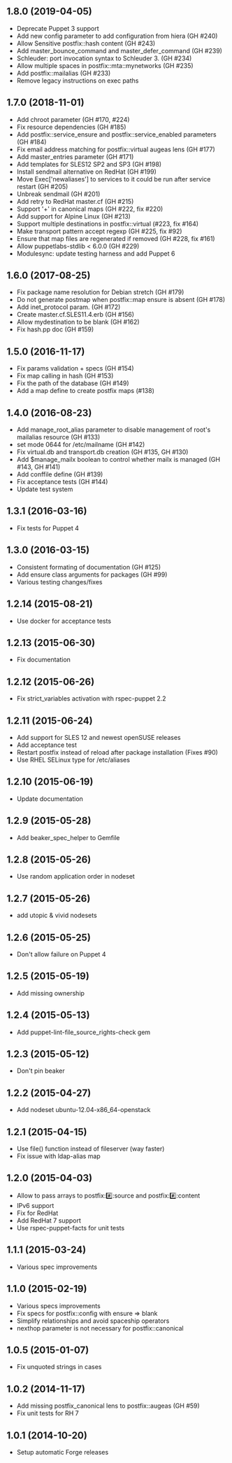 ## 1.8.0 (2019-04-05)

- Deprecate Puppet 3 support
- Add new config parameter to add configuration from hiera (GH #240)
- Allow Sensitive postfix::hash content (GH #243)
- Add master_bounce_command and master_defer_command (GH #239)
- Schleuder: port invocation syntax to Schleuder 3. (GH #234)
- Allow multiple spaces in postfix::mta::mynetworks  (GH #235)
- Add postfix::mailalias (GH #233)
- Remove legacy instructions on exec paths

## 1.7.0 (2018-11-01)

- Add chroot parameter (GH #170, #224)
- Fix resource dependencies (GH #185)
- Add postfix::service_ensure and postfix::service_enabled parameters (GH #184)
- Fix email address matching for postfix::virtual augeas lens (GH #177)
- Add master_entries parameter (GH #171)
- Add templates for SLES12 SP2 and SP3 (GH #198)
- Install sendmail alternative on RedHat (GH #199)
- Move Exec['newaliases'] to services to it could be run after service restart (GH #205)
- Unbreak sendmail (GH #201)
- Add retry to RedHat master.cf (GH #215)
- Support '+' in canonical maps (GH #222, fix #220)
- Add support for Alpine Linux (GH #213)
- Support multiple destinations in postfix::virtual (#223, fix #164)
- Make transport pattern accept regexp (GH #225, fix #92)
- Ensure that map files are regenerated if removed (GH #228, fix #161)
- Allow puppetlabs-stdlib < 6.0.0 (GH #229)
- Modulesync: update testing harness and add Puppet 6

## 1.6.0 (2017-08-25)

- Fix package name resolution for Debian stretch (GH #179)
- Do not generate postmap when postfix::map ensure is absent (GH #178)
- Add inet_protocol param. (GH #172)
- Create master.cf.SLES11.4.erb (GH #156)
- Allow mydestination to be blank (GH #162)
- Fix hash.pp doc (GH #159)

## 1.5.0 (2016-11-17)

- Fix params validation + specs (GH #154)
- Fix map calling in hash (GH #153)
- Fix the path of the database (GH #149)
- Add a map define to create postfix maps (#138)

## 1.4.0 (2016-08-23)

- Add manage_root_alias parameter to disable
  management of root's mailalias resource (GH #133)
- set mode 0644 for /etc/mailname (GH #142)
- Fix virtual.db and transport.db creation (GH #135, GH #130)
- Add $manage_mailx boolean to control
  whether mailx is managed (GH #143, GH #141)
- Add conffile define (GH #139)
- Fix acceptance tests (GH #144)
- Update test system

## 1.3.1 (2016-03-16)

- Fix tests for Puppet 4

## 1.3.0 (2016-03-15)

- Consistent formating of documentation (GH #125)
- Add ensure class arguments for packages (GH #99)
- Various testing changes/fixes

## 1.2.14 (2015-08-21)

- Use docker for acceptance tests

## 1.2.13 (2015-06-30)

- Fix documentation

## 1.2.12 (2015-06-26)

- Fix strict_variables activation with rspec-puppet 2.2

## 1.2.11 (2015-06-24)

- Add support for SLES 12 and newest openSUSE releases
- Add acceptance test
- Restart postfix instead of reload after package installation (Fixes #90)
- Use RHEL SELinux type for /etc/aliases

## 1.2.10 (2015-06-19)

- Update documentation

## 1.2.9 (2015-05-28)

- Add beaker_spec_helper to Gemfile

## 1.2.8 (2015-05-26)

- Use random application order in nodeset

## 1.2.7 (2015-05-26)

- add utopic & vivid nodesets

## 1.2.6 (2015-05-25)

- Don't allow failure on Puppet 4

## 1.2.5 (2015-05-19)

- Add missing ownership

## 1.2.4 (2015-05-13)

- Add puppet-lint-file_source_rights-check gem

## 1.2.3 (2015-05-12)

- Don't pin beaker

## 1.2.2 (2015-04-27)

- Add nodeset ubuntu-12.04-x86_64-openstack

## 1.2.1 (2015-04-15)

- Use file() function instead of fileserver (way faster)
- Fix issue with ldap-alias map

## 1.2.0 (2015-04-03)

- Allow to pass arrays to postfix::hash::source and postfix::hash::content
- IPv6 support
- Fix for RedHat
- Add RedHat 7 support
- Use rspec-puppet-facts for unit tests

## 1.1.1 (2015-03-24)

- Various spec improvements

## 1.1.0 (2015-02-19)

- Various specs improvements
- Fix specs for postfix::config with ensure => blank
- Simplify relationships and avoid spaceship operators
- nexthop parameter is not necessary for postfix::canonical

## 1.0.5 (2015-01-07)

- Fix unquoted strings in cases

## 1.0.2 (2014-11-17)

- Add missing postfix_canonical lens to postfix::augeas (GH #59)
- Fix unit tests for RH 7

## 1.0.1 (2014-10-20)

- Setup automatic Forge releases
